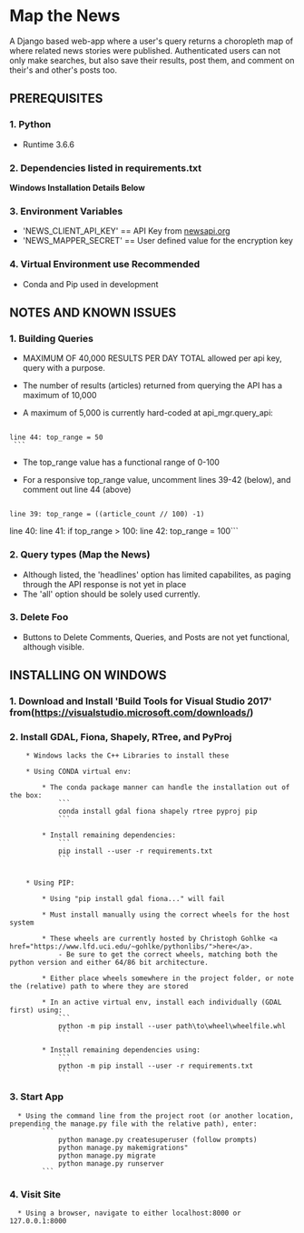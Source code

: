 # Map the News

A Django based web-app where a user's query returns a choropleth map of where related news stories were published. Authenticated users can not only make searches, but also save their results, post them, and comment on their's and other's posts too. 



## PREREQUISITES

### 1. Python
   * Runtime 3.6.6

### 2. Dependencies listed in requirements.txt
   __Windows Installation Details Below__

### 3. Environment Variables
   * 'NEWS_CLIENT_API_KEY' == API Key from [newsapi.org](https://www.newsapi.org)
   * 'NEWS_MAPPER_SECRET'  == User defined value for the encryption key

### 4. Virtual Environment use Recommended
   * Conda and Pip used in development



## NOTES AND KNOWN ISSUES

   ### 1. Building Queries
     
   * MAXIMUM OF 40,000 RESULTS PER DAY TOTAL allowed per api key, query with a purpose.
        
   * The number of results (articles) returned from querying the API has a maximum of 10,000
        
   * A maximum of 5,000 is currently hard-coded at api_mgr.query_api:
     ```
    line 44: top_range = 50
     ```
            
   * The top_range value has a functional range of 0-100
        
   * For a responsive top_range value, uncomment lines 39-42 (below), and comment out line 44 (above)
     ```
    line 39: top_range = ((article_count // 100) -1)
   line 40:
    line 41: if top_range > 100:
    line 42:    top_range = 100```
 
   ### 2. Query types (Map the News)
   * Although listed, the 'headlines' option has limited capabilites, as paging through the API response is not yet in place
   * The 'all' option should be solely used currently. 

   
   ### 3. Delete Foo
   * Buttons to Delete Comments, Queries, and Posts are not yet functional, although visible. 






## INSTALLING ON WINDOWS

   ### 1. Download and Install 'Build Tools for Visual Studio 2017' from(https://visualstudio.microsoft.com/downloads/)

   ### 2. Install GDAL, Fiona, Shapely, RTree, and PyProj
   
        * Windows lacks the C++ Libraries to install these
    
        * Using CONDA virtual env:
        
            * The conda package manner can handle the installation out of the box:
                ```
                conda install gdal fiona shapely rtree pyproj pip
                ```
                
            * Install remaining dependencies:
                ```
                pip install --user -r requirements.txt
                ```
          
         
        * Using PIP:
        
            * Using "pip install gdal fiona..." will fail
            
            * Must install manually using the correct wheels for the host system
            
            * These wheels are currently hosted by Christoph Gohlke <a href="https://www.lfd.uci.edu/~gohlke/pythonlibs/">here</a>.
                - Be sure to get the correct wheels, matching both the python version and either 64/86 bit architecture. 
                
            * Either place wheels somewhere in the project folder, or note the (relative) path to where they are stored
            
            * In an active virtual env, install each individually (GDAL first) using:
                ```
                python -m pip install --user path\to\wheel\wheelfile.whl
                ```
                
            * Install remaining dependencies using:
                ```
                python -m pip install --user -r requirements.txt
                ```
          
          
### 3. Start App
      * Using the command line from the project root (or another location, prepending the manage.py file with the relative path), enter:
            ```
                python manage.py createsuperuser (follow prompts)
                python manage.py makemigrations"
                python manage.py migrate
                python manage.py runserver
            ```
            
          
### 4. Visit Site
      * Using a browser, navigate to either localhost:8000 or 127.0.0.1:8000
      
      
      
      
   
